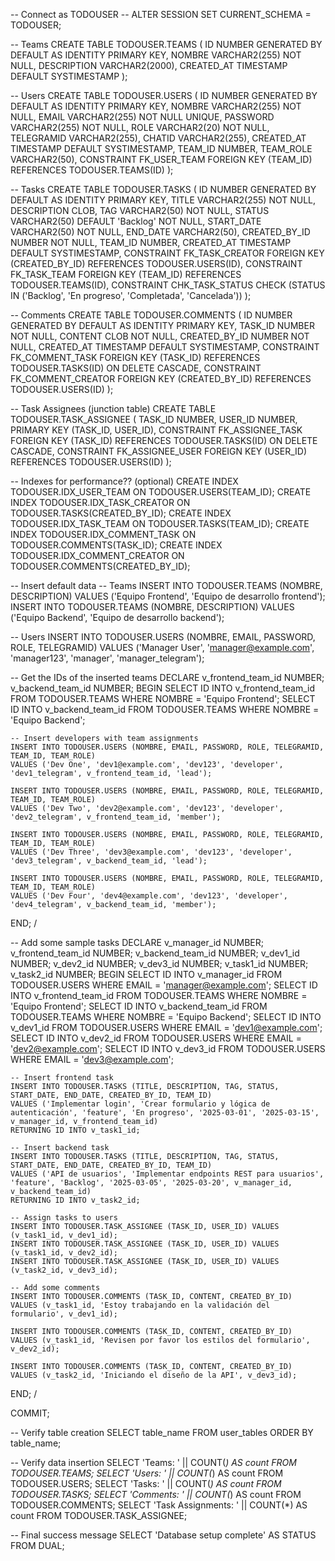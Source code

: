 -- Connect as TODOUSER
-- ALTER SESSION SET CURRENT_SCHEMA = TODOUSER;

-- Teams
CREATE TABLE TODOUSER.TEAMS (
    ID NUMBER GENERATED BY DEFAULT AS IDENTITY PRIMARY KEY,
    NOMBRE VARCHAR2(255) NOT NULL,
    DESCRIPTION VARCHAR2(2000),
    CREATED_AT TIMESTAMP DEFAULT SYSTIMESTAMP
);

-- Users
CREATE TABLE TODOUSER.USERS (
    ID NUMBER GENERATED BY DEFAULT AS IDENTITY PRIMARY KEY,
    NOMBRE VARCHAR2(255) NOT NULL,
    EMAIL VARCHAR2(255) NOT NULL UNIQUE,
    PASSWORD VARCHAR2(255) NOT NULL,
    ROLE VARCHAR2(20) NOT NULL,
    TELEGRAMID VARCHAR2(255),
    CHATID VARCHAR2(255),
    CREATED_AT TIMESTAMP DEFAULT SYSTIMESTAMP,
    TEAM_ID NUMBER,
    TEAM_ROLE VARCHAR2(50),
    CONSTRAINT FK_USER_TEAM FOREIGN KEY (TEAM_ID) REFERENCES TODOUSER.TEAMS(ID)
);

-- Tasks
CREATE TABLE TODOUSER.TASKS (
    ID NUMBER GENERATED BY DEFAULT AS IDENTITY PRIMARY KEY,
    TITLE VARCHAR2(255) NOT NULL,
    DESCRIPTION CLOB,
    TAG VARCHAR2(50) NOT NULL,
    STATUS VARCHAR2(50) DEFAULT 'Backlog' NOT NULL,
    START_DATE VARCHAR2(50) NOT NULL,
    END_DATE VARCHAR2(50),
    CREATED_BY_ID NUMBER NOT NULL,
    TEAM_ID NUMBER,
    CREATED_AT TIMESTAMP DEFAULT SYSTIMESTAMP,
    CONSTRAINT FK_TASK_CREATOR FOREIGN KEY (CREATED_BY_ID) REFERENCES TODOUSER.USERS(ID),
    CONSTRAINT FK_TASK_TEAM FOREIGN KEY (TEAM_ID) REFERENCES TODOUSER.TEAMS(ID),
    CONSTRAINT CHK_TASK_STATUS CHECK (STATUS IN ('Backlog', 'En progreso', 'Completada', 'Cancelada'))
);

-- Comments
CREATE TABLE TODOUSER.COMMENTS (
    ID NUMBER GENERATED BY DEFAULT AS IDENTITY PRIMARY KEY,
    TASK_ID NUMBER NOT NULL,
    CONTENT CLOB NOT NULL,
    CREATED_BY_ID NUMBER NOT NULL,
    CREATED_AT TIMESTAMP DEFAULT SYSTIMESTAMP,
    CONSTRAINT FK_COMMENT_TASK FOREIGN KEY (TASK_ID) REFERENCES TODOUSER.TASKS(ID) ON DELETE CASCADE,
    CONSTRAINT FK_COMMENT_CREATOR FOREIGN KEY (CREATED_BY_ID) REFERENCES TODOUSER.USERS(ID)
);

-- Task Assignees (junction table)
CREATE TABLE TODOUSER.TASK_ASSIGNEE (
    TASK_ID NUMBER,
    USER_ID NUMBER,
    PRIMARY KEY (TASK_ID, USER_ID),
    CONSTRAINT FK_ASSIGNEE_TASK FOREIGN KEY (TASK_ID) REFERENCES TODOUSER.TASKS(ID) ON DELETE CASCADE,
    CONSTRAINT FK_ASSIGNEE_USER FOREIGN KEY (USER_ID) REFERENCES TODOUSER.USERS(ID)
);

-- Indexes for performance?? (optional)
CREATE INDEX TODOUSER.IDX_USER_TEAM ON TODOUSER.USERS(TEAM_ID);
CREATE INDEX TODOUSER.IDX_TASK_CREATOR ON TODOUSER.TASKS(CREATED_BY_ID);
CREATE INDEX TODOUSER.IDX_TASK_TEAM ON TODOUSER.TASKS(TEAM_ID);
CREATE INDEX TODOUSER.IDX_COMMENT_TASK ON TODOUSER.COMMENTS(TASK_ID);
CREATE INDEX TODOUSER.IDX_COMMENT_CREATOR ON TODOUSER.COMMENTS(CREATED_BY_ID);

-- Insert default data
-- Teams
INSERT INTO TODOUSER.TEAMS (NOMBRE, DESCRIPTION) VALUES ('Equipo Frontend', 'Equipo de desarrollo frontend');
INSERT INTO TODOUSER.TEAMS (NOMBRE, DESCRIPTION) VALUES ('Equipo Backend', 'Equipo de desarrollo backend');

-- Users
INSERT INTO TODOUSER.USERS (NOMBRE, EMAIL, PASSWORD, ROLE, TELEGRAMID)
VALUES ('Manager User', 'manager@example.com', 'manager123', 'manager', 'manager_telegram');

-- Get the IDs of the inserted teams
DECLARE
    v_frontend_team_id NUMBER;
    v_backend_team_id NUMBER;
BEGIN
    SELECT ID INTO v_frontend_team_id FROM TODOUSER.TEAMS WHERE NOMBRE = 'Equipo Frontend';
    SELECT ID INTO v_backend_team_id FROM TODOUSER.TEAMS WHERE NOMBRE = 'Equipo Backend';

    -- Insert developers with team assignments
    INSERT INTO TODOUSER.USERS (NOMBRE, EMAIL, PASSWORD, ROLE, TELEGRAMID, TEAM_ID, TEAM_ROLE)
    VALUES ('Dev One', 'dev1@example.com', 'dev123', 'developer', 'dev1_telegram', v_frontend_team_id, 'lead');
    
    INSERT INTO TODOUSER.USERS (NOMBRE, EMAIL, PASSWORD, ROLE, TELEGRAMID, TEAM_ID, TEAM_ROLE)
    VALUES ('Dev Two', 'dev2@example.com', 'dev123', 'developer', 'dev2_telegram', v_frontend_team_id, 'member');
    
    INSERT INTO TODOUSER.USERS (NOMBRE, EMAIL, PASSWORD, ROLE, TELEGRAMID, TEAM_ID, TEAM_ROLE)
    VALUES ('Dev Three', 'dev3@example.com', 'dev123', 'developer', 'dev3_telegram', v_backend_team_id, 'lead');
    
    INSERT INTO TODOUSER.USERS (NOMBRE, EMAIL, PASSWORD, ROLE, TELEGRAMID, TEAM_ID, TEAM_ROLE)
    VALUES ('Dev Four', 'dev4@example.com', 'dev123', 'developer', 'dev4_telegram', v_backend_team_id, 'member');
END;
/

-- Add some sample tasks
DECLARE
    v_manager_id NUMBER;
    v_frontend_team_id NUMBER;
    v_backend_team_id NUMBER;
    v_dev1_id NUMBER;
    v_dev2_id NUMBER;
    v_dev3_id NUMBER;
    v_task1_id NUMBER;
    v_task2_id NUMBER;
BEGIN
    SELECT ID INTO v_manager_id FROM TODOUSER.USERS WHERE EMAIL = 'manager@example.com';
    SELECT ID INTO v_frontend_team_id FROM TODOUSER.TEAMS WHERE NOMBRE = 'Equipo Frontend';
    SELECT ID INTO v_backend_team_id FROM TODOUSER.TEAMS WHERE NOMBRE = 'Equipo Backend';
    SELECT ID INTO v_dev1_id FROM TODOUSER.USERS WHERE EMAIL = 'dev1@example.com';
    SELECT ID INTO v_dev2_id FROM TODOUSER.USERS WHERE EMAIL = 'dev2@example.com';
    SELECT ID INTO v_dev3_id FROM TODOUSER.USERS WHERE EMAIL = 'dev3@example.com';
    
    -- Insert frontend task
    INSERT INTO TODOUSER.TASKS (TITLE, DESCRIPTION, TAG, STATUS, START_DATE, END_DATE, CREATED_BY_ID, TEAM_ID)
    VALUES ('Implementar login', 'Crear formulario y lógica de autenticación', 'feature', 'En progreso', '2025-03-01', '2025-03-15', v_manager_id, v_frontend_team_id)
    RETURNING ID INTO v_task1_id;
    
    -- Insert backend task
    INSERT INTO TODOUSER.TASKS (TITLE, DESCRIPTION, TAG, STATUS, START_DATE, END_DATE, CREATED_BY_ID, TEAM_ID)
    VALUES ('API de usuarios', 'Implementar endpoints REST para usuarios', 'feature', 'Backlog', '2025-03-05', '2025-03-20', v_manager_id, v_backend_team_id)
    RETURNING ID INTO v_task2_id;
    
    -- Assign tasks to users
    INSERT INTO TODOUSER.TASK_ASSIGNEE (TASK_ID, USER_ID) VALUES (v_task1_id, v_dev1_id);
    INSERT INTO TODOUSER.TASK_ASSIGNEE (TASK_ID, USER_ID) VALUES (v_task1_id, v_dev2_id);
    INSERT INTO TODOUSER.TASK_ASSIGNEE (TASK_ID, USER_ID) VALUES (v_task2_id, v_dev3_id);
    
    -- Add some comments
    INSERT INTO TODOUSER.COMMENTS (TASK_ID, CONTENT, CREATED_BY_ID)
    VALUES (v_task1_id, 'Estoy trabajando en la validación del formulario', v_dev1_id);
    
    INSERT INTO TODOUSER.COMMENTS (TASK_ID, CONTENT, CREATED_BY_ID)
    VALUES (v_task1_id, 'Revisen por favor los estilos del formulario', v_dev2_id);
    
    INSERT INTO TODOUSER.COMMENTS (TASK_ID, CONTENT, CREATED_BY_ID)
    VALUES (v_task2_id, 'Iniciando el diseño de la API', v_dev3_id);
END;
/

COMMIT;

-- Verify table creation
SELECT table_name FROM user_tables ORDER BY table_name;

-- Verify data insertion
SELECT 'Teams: ' || COUNT(*) AS count FROM TODOUSER.TEAMS;
SELECT 'Users: ' || COUNT(*) AS count FROM TODOUSER.USERS;
SELECT 'Tasks: ' || COUNT(*) AS count FROM TODOUSER.TASKS;
SELECT 'Comments: ' || COUNT(*) AS count FROM TODOUSER.COMMENTS;
SELECT 'Task Assignments: ' || COUNT(*) AS count FROM TODOUSER.TASK_ASSIGNEE;

-- Final success message
SELECT 'Database setup complete' AS STATUS FROM DUAL;